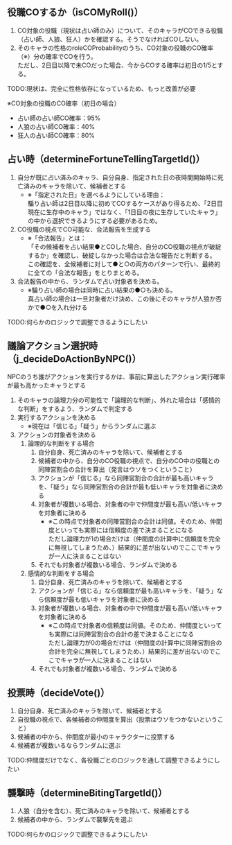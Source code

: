 ## 役職COするか（isCOMyRoll()）
1. CO対象の役職（現状は占い師のみ）について、そのキャラがCOできる役職（占い師、人狼、狂人）かを確認する。そうでなければCOしない。
2. そのキャラの性格のroleCOProbabilityのうち、CO対象の役職のCO確率（※）分の確率でCOを行う。  
ただし、2日目以降で未COだった場合、今からCOする確率は初日の1/5とする。

TODO:現状は、完全に性格依存になっているため、もっと改善が必要  

※CO対象の役職のCO確率（初日の場合）  
 - 占い師の占い師CO確率：95%
 - 人狼の占い師CO確率：40%
 - 狂人の占い師CO確率：80%


## 占い時（determineFortuneTellingTargetId()）

1. 自分が既に占い済みのキャラ、自分自身、指定された日の夜時間開始時に死亡済みのキャラを除いて、候補者とする
    - ※「指定された日」を選べるようにしている理由：  
    騙り占い師は2日目以降に初めてCOするケースがあり得るため、「2日目現在に生存中のキャラ」ではなく、「1日目の夜に生存していたキャラ」の中から選択できるようにする必要があるため。
2. CO役職の視点でCO可能な、合法報告を生成する
    - ※「合法報告」とは：  
「その候補者を占い結果●とCOした場合、自分のCO役職の視点が破綻するか」を確認し、破綻しなかった場合は合法な報告だと判断する。  
この確認を、全候補者に対して●と○の両方のパターンで行い、最終的に全ての「合法な報告」をとりまとめる。
3. 合法報告の中から、ランダムで占い対象者を決める。
    - ※騙り占い師の場合は同時に占い結果の●○も決める。  
真占い師の場合は一旦対象者だけ決め、この後にそのキャラが人狼か否かで●○を入れ分ける

TODO:何らかのロジックで調整できるようにしたい

## 議論アクション選択時（j_decideDoActionByNPC()）
NPCのうち誰がアクションを実行するかは、事前に算出したアクション実行確率が最も高かったキャラとする

1. そのキャラの論理力分の可能性で「論理的な判断」、外れた場合は「感情的な判断」をするよう、ランダムで判定する
2. 実行するアクションを決める
    - ※現在は「信じる」「疑う」からランダムに選ぶ
3. アクションの対象者を決める
    1. 論理的な判断をする場合
        1. 自分自身、死亡済みのキャラを除いて、候補者とする
        2. 候補者の中から、自分のCO役職の視点で、自分のCO中の役職との同陣営割合の合計を算出（発言はウソをつくということ）
        3. アクションが「信じる」なら同陣営割合の合計が最も高いキャラを、「疑う」なら同陣営割合の合計が最も低いキャラを対象者に決める
        4. 対象者が複数いる場合、対象者の中で仲間度が最も高い/低いキャラを対象者に決める
            - ※この時点で対象者の同陣営割合の合計は同値。そのため、仲間度といっても実際には信頼度の差で決まることになる  
            ただし論理力が1の場合だけは（仲間度の計算中に信頼度を完全に無視してしまうため、）結果的に差が出ないのでここでキャラが一人に決まることはない
        5. それでも対象者が複数いる場合、ランダムで決める
    2. 感情的な判断をする場合
        1. 自分自身、死亡済みのキャラを除いて、候補者とする
        2. アクションが「信じる」なら信頼度が最も高いキャラを、「疑う」なら信頼度が最も低いキャラを対象者に決める
        3. 対象者が複数いる場合、対象者の中で仲間度が最も高い/低いキャラを対象者に決める
            - ※この時点で対象者の信頼度は同値。そのため、仲間度といっても実際には同陣営割合の合計の差で決まることになる  
        ただし論理力が0の場合だけは（仲間度の計算中に同陣営割合の合計を完全に無視してしまうため、）結果的に差が出ないのでここでキャラが一人に決まることはない
        4. それでも対象者が複数いる場合、ランダムで決める


## 投票時（decideVote()）
1. 自分自身、死亡済みのキャラを除いて、候補者とする
2. 自役職の視点で、各候補者の仲間度を算出（投票はウソをつかないということ）
3. 候補者の中から、仲間度が最小のキャラクターに投票する
4. 候補者が複数いるならランダムに選ぶ

TODO:仲間度だけでなく、各役職ごとのロジックを通して調整できるようにしたい

## 襲撃時（determineBitingTargetId()）
1. 人狼（自分を含む）、死亡済みのキャラを除いて、候補者とする
2. 候補者の中から、ランダムで襲撃先を選ぶ

TODO:何らかのロジックで調整できるようにしたい
